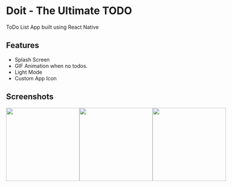 # Doit - The Ultimate TODO
ToDo List App built using React Native
## Features
- Splash Screen
- GIF Animation when no todos.
- Light Mode
- Custom App Icon


## Screenshots
<div style="display:flex">
  <img src='https://user-images.githubusercontent.com/71088429/233797411-a91130f3-86c9-44ef-ab80-cb0c06f712a3.jpg' width="200" /> 
   <img src='https://user-images.githubusercontent.com/71088429/233797412-c90ac92f-1e64-4f7f-9038-3aaba42e78dc.jpg' width="200" />
   <img src='https://user-images.githubusercontent.com/71088429/233797414-d8c0df8d-bc3c-4c73-a2c1-8f1c0d033761.jpg' width="200" />
</div>
